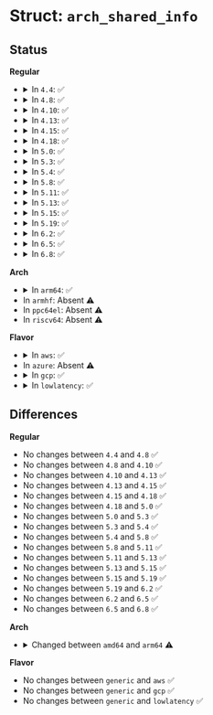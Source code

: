 # Struct: <code>arch_shared_info</code>

## Status
<b>Regular</b>
<ul>
<li>
<details>
<summary>In <code>4.4</code>: ✅</summary>

```c
struct arch_shared_info {
    long unsigned int max_pfn;
    xen_pfn_t pfn_to_mfn_frame_list_list;
    long unsigned int nmi_reason;
    long unsigned int p2m_cr3;
    long unsigned int p2m_vaddr;
    long unsigned int p2m_generation;
};
```
</details>
</li>
<li>
<details>
<summary>In <code>4.8</code>: ✅</summary>

```c
struct arch_shared_info {
    long unsigned int max_pfn;
    xen_pfn_t pfn_to_mfn_frame_list_list;
    long unsigned int nmi_reason;
    long unsigned int p2m_cr3;
    long unsigned int p2m_vaddr;
    long unsigned int p2m_generation;
};
```
</details>
</li>
<li>
<details>
<summary>In <code>4.10</code>: ✅</summary>

```c
struct arch_shared_info {
    long unsigned int max_pfn;
    xen_pfn_t pfn_to_mfn_frame_list_list;
    long unsigned int nmi_reason;
    long unsigned int p2m_cr3;
    long unsigned int p2m_vaddr;
    long unsigned int p2m_generation;
};
```
</details>
</li>
<li>
<details>
<summary>In <code>4.13</code>: ✅</summary>

```c
struct arch_shared_info {
    long unsigned int max_pfn;
    xen_pfn_t pfn_to_mfn_frame_list_list;
    long unsigned int nmi_reason;
    long unsigned int p2m_cr3;
    long unsigned int p2m_vaddr;
    long unsigned int p2m_generation;
};
```
</details>
</li>
<li>
<details>
<summary>In <code>4.15</code>: ✅</summary>

```c
struct arch_shared_info {
    long unsigned int max_pfn;
    xen_pfn_t pfn_to_mfn_frame_list_list;
    long unsigned int nmi_reason;
    long unsigned int p2m_cr3;
    long unsigned int p2m_vaddr;
    long unsigned int p2m_generation;
};
```
</details>
</li>
<li>
<details>
<summary>In <code>4.18</code>: ✅</summary>

```c
struct arch_shared_info {
    long unsigned int max_pfn;
    xen_pfn_t pfn_to_mfn_frame_list_list;
    long unsigned int nmi_reason;
    long unsigned int p2m_cr3;
    long unsigned int p2m_vaddr;
    long unsigned int p2m_generation;
};
```
</details>
</li>
<li>
<details>
<summary>In <code>5.0</code>: ✅</summary>

```c
struct arch_shared_info {
    long unsigned int max_pfn;
    xen_pfn_t pfn_to_mfn_frame_list_list;
    long unsigned int nmi_reason;
    long unsigned int p2m_cr3;
    long unsigned int p2m_vaddr;
    long unsigned int p2m_generation;
};
```
</details>
</li>
<li>
<details>
<summary>In <code>5.3</code>: ✅</summary>

```c
struct arch_shared_info {
    long unsigned int max_pfn;
    xen_pfn_t pfn_to_mfn_frame_list_list;
    long unsigned int nmi_reason;
    long unsigned int p2m_cr3;
    long unsigned int p2m_vaddr;
    long unsigned int p2m_generation;
};
```
</details>
</li>
<li>
<details>
<summary>In <code>5.4</code>: ✅</summary>

```c
struct arch_shared_info {
    long unsigned int max_pfn;
    xen_pfn_t pfn_to_mfn_frame_list_list;
    long unsigned int nmi_reason;
    long unsigned int p2m_cr3;
    long unsigned int p2m_vaddr;
    long unsigned int p2m_generation;
};
```
</details>
</li>
<li>
<details>
<summary>In <code>5.8</code>: ✅</summary>

```c
struct arch_shared_info {
    long unsigned int max_pfn;
    xen_pfn_t pfn_to_mfn_frame_list_list;
    long unsigned int nmi_reason;
    long unsigned int p2m_cr3;
    long unsigned int p2m_vaddr;
    long unsigned int p2m_generation;
};
```
</details>
</li>
<li>
<details>
<summary>In <code>5.11</code>: ✅</summary>

```c
struct arch_shared_info {
    long unsigned int max_pfn;
    xen_pfn_t pfn_to_mfn_frame_list_list;
    long unsigned int nmi_reason;
    long unsigned int p2m_cr3;
    long unsigned int p2m_vaddr;
    long unsigned int p2m_generation;
};
```
</details>
</li>
<li>
<details>
<summary>In <code>5.13</code>: ✅</summary>

```c
struct arch_shared_info {
    long unsigned int max_pfn;
    xen_pfn_t pfn_to_mfn_frame_list_list;
    long unsigned int nmi_reason;
    long unsigned int p2m_cr3;
    long unsigned int p2m_vaddr;
    long unsigned int p2m_generation;
};
```
</details>
</li>
<li>
<details>
<summary>In <code>5.15</code>: ✅</summary>

```c
struct arch_shared_info {
    long unsigned int max_pfn;
    xen_pfn_t pfn_to_mfn_frame_list_list;
    long unsigned int nmi_reason;
    long unsigned int p2m_cr3;
    long unsigned int p2m_vaddr;
    long unsigned int p2m_generation;
};
```
</details>
</li>
<li>
<details>
<summary>In <code>5.19</code>: ✅</summary>

```c
struct arch_shared_info {
    long unsigned int max_pfn;
    xen_pfn_t pfn_to_mfn_frame_list_list;
    long unsigned int nmi_reason;
    long unsigned int p2m_cr3;
    long unsigned int p2m_vaddr;
    long unsigned int p2m_generation;
};
```
</details>
</li>
<li>
<details>
<summary>In <code>6.2</code>: ✅</summary>

```c
struct arch_shared_info {
    long unsigned int max_pfn;
    xen_pfn_t pfn_to_mfn_frame_list_list;
    long unsigned int nmi_reason;
    long unsigned int p2m_cr3;
    long unsigned int p2m_vaddr;
    long unsigned int p2m_generation;
};
```
</details>
</li>
<li>
<details>
<summary>In <code>6.5</code>: ✅</summary>

```c
struct arch_shared_info {
    long unsigned int max_pfn;
    xen_pfn_t pfn_to_mfn_frame_list_list;
    long unsigned int nmi_reason;
    long unsigned int p2m_cr3;
    long unsigned int p2m_vaddr;
    long unsigned int p2m_generation;
};
```
</details>
</li>
<li>
<details>
<summary>In <code>6.8</code>: ✅</summary>

```c
struct arch_shared_info {
    long unsigned int max_pfn;
    xen_pfn_t pfn_to_mfn_frame_list_list;
    long unsigned int nmi_reason;
    long unsigned int p2m_cr3;
    long unsigned int p2m_vaddr;
    long unsigned int p2m_generation;
};
```
</details>
</li>
</ul>
<b>Arch</b>
<ul>
<li>
<details>
<summary>In <code>arm64</code>: ✅</summary>

```c
struct arch_shared_info {
};
```
</details>
</li>
<li>
In <code>armhf</code>: Absent ⚠️
</li>
<li>
In <code>ppc64el</code>: Absent ⚠️
</li>
<li>
In <code>riscv64</code>: Absent ⚠️
</li>
</ul>
<b>Flavor</b>
<ul>
<li>
<details>
<summary>In <code>aws</code>: ✅</summary>

```c
struct arch_shared_info {
    long unsigned int max_pfn;
    xen_pfn_t pfn_to_mfn_frame_list_list;
    long unsigned int nmi_reason;
    long unsigned int p2m_cr3;
    long unsigned int p2m_vaddr;
    long unsigned int p2m_generation;
};
```
</details>
</li>
<li>
In <code>azure</code>: Absent ⚠️
</li>
<li>
<details>
<summary>In <code>gcp</code>: ✅</summary>

```c
struct arch_shared_info {
    long unsigned int max_pfn;
    xen_pfn_t pfn_to_mfn_frame_list_list;
    long unsigned int nmi_reason;
    long unsigned int p2m_cr3;
    long unsigned int p2m_vaddr;
    long unsigned int p2m_generation;
};
```
</details>
</li>
<li>
<details>
<summary>In <code>lowlatency</code>: ✅</summary>

```c
struct arch_shared_info {
    long unsigned int max_pfn;
    xen_pfn_t pfn_to_mfn_frame_list_list;
    long unsigned int nmi_reason;
    long unsigned int p2m_cr3;
    long unsigned int p2m_vaddr;
    long unsigned int p2m_generation;
};
```
</details>
</li>
</ul>

## Differences
<b>Regular</b>
<ul>
<li>
No changes between <code>4.4</code> and <code>4.8</code> ✅
</li>
<li>
No changes between <code>4.8</code> and <code>4.10</code> ✅
</li>
<li>
No changes between <code>4.10</code> and <code>4.13</code> ✅
</li>
<li>
No changes between <code>4.13</code> and <code>4.15</code> ✅
</li>
<li>
No changes between <code>4.15</code> and <code>4.18</code> ✅
</li>
<li>
No changes between <code>4.18</code> and <code>5.0</code> ✅
</li>
<li>
No changes between <code>5.0</code> and <code>5.3</code> ✅
</li>
<li>
No changes between <code>5.3</code> and <code>5.4</code> ✅
</li>
<li>
No changes between <code>5.4</code> and <code>5.8</code> ✅
</li>
<li>
No changes between <code>5.8</code> and <code>5.11</code> ✅
</li>
<li>
No changes between <code>5.11</code> and <code>5.13</code> ✅
</li>
<li>
No changes between <code>5.13</code> and <code>5.15</code> ✅
</li>
<li>
No changes between <code>5.15</code> and <code>5.19</code> ✅
</li>
<li>
No changes between <code>5.19</code> and <code>6.2</code> ✅
</li>
<li>
No changes between <code>6.2</code> and <code>6.5</code> ✅
</li>
<li>
No changes between <code>6.5</code> and <code>6.8</code> ✅
</li>
</ul>
<b>Arch</b>
<ul>
<li>
<details>
<summary>Changed between <code>amd64</code> and <code>arm64</code> ⚠️</summary>
<ul>
<li>
<b>Field removed. </b>
<code>long unsigned int max_pfn</code>
</li>
<li>
<b>Field removed. </b>
<code>xen_pfn_t pfn_to_mfn_frame_list_list</code>
</li>
<li>
<b>Field removed. </b>
<code>long unsigned int nmi_reason</code>
</li>
<li>
<b>Field removed. </b>
<code>long unsigned int p2m_cr3</code>
</li>
<li>
<b>Field removed. </b>
<code>long unsigned int p2m_vaddr</code>
</li>
<li>
<b>Field removed. </b>
<code>long unsigned int p2m_generation</code>
</li>
</ul>
</details>
</li>
</ul>
<b>Flavor</b>
<ul>
<li>
No changes between <code>generic</code> and <code>aws</code> ✅
</li>
<li>
No changes between <code>generic</code> and <code>gcp</code> ✅
</li>
<li>
No changes between <code>generic</code> and <code>lowlatency</code> ✅
</li>
</ul>
